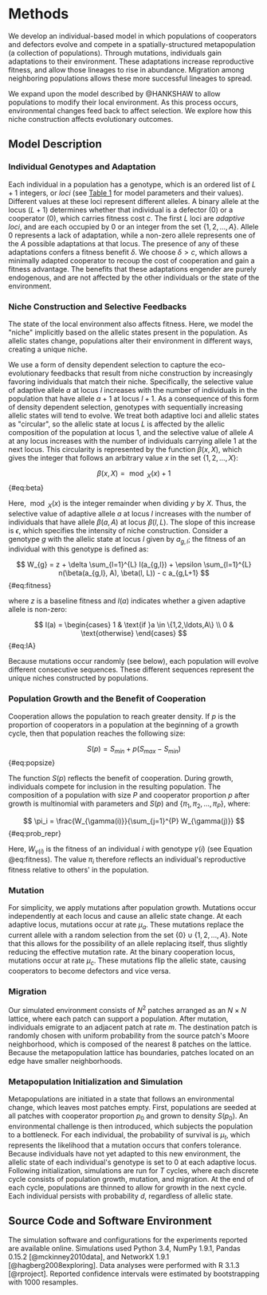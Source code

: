 # Methods

We develop an individual-based model in which populations of cooperators and defectors evolve and compete in a spatially-structured metapopulation (a collection of populations).
Through mutations, individuals gain adaptations to their environment.
These adaptations increase reproductive fitness, and allow those lineages to rise in abundance.
Migration among neighboring populations allows these more successful lineages to spread.

We expand upon the model described by @HANKSHAW to allow populations to modify their local environment.
As this process occurs, environmental changes feed back to affect selection.
We explore how this niche construction affects evolutionary outcomes.


## Model Description

### Individual Genotypes and Adaptation

Each individual in a population has a genotype, which is an ordered list of $L+1$ integers, or *loci* (see [Table 1](#tables) for model parameters and their values).
Different values at these loci represent different alleles.
A binary allele at the locus ($L+1$) determines whether that individual is a defector ($0$) or a cooperator ($0$), which carries fitness cost $c$.
The first $L$ loci are *adaptive loci*, and are each occupied by $0$ or an integer from the set $\{1, 2, \ldots, A\}$.
Allele $0$ represents a lack of adaptation, while a non-zero allele represents one of the $A$ possible adaptations at that locus.
The presence of any of these adaptations confers a fitness benefit $\delta$.
We choose $\delta > c$, which allows a minimally adapted cooperator to recoup the cost of cooperation and gain a fitness advantage.
The benefits that these adaptations engender are purely endogenous, and are not affected by the other individuals or the state of the environment.


### Niche Construction and Selective Feedbacks

The state of the local environment also affects fitness.
Here, we model the "niche" implicitly based on the allelic states present in the population.
As allelic states change, populations alter their environment in different ways, creating a unique niche.

We use a form of density dependent selection to capture the eco-evolutionary feedbacks that result from niche construction by increasingly favoring individuals that match their niche.
Specifically, the selective value of adaptive allele $a$ at locus $l$ increases with the number of individuals in the population that have allele $a+1$ at locus $l+1$.
As a consequence of this form of density dependent selection, genotypes with sequentially increasing allelic states will tend to evolve.
We treat both adaptive loci and allelic states as "circular", so the allelic state at locus $L$ is affected by the allelic composition of the population at locus 1, and the selective value of allele $A$ at any locus increases with the number of individuals carrying allele $1$ at the next locus.
This circularity is represented by the function $\beta(x,X)$, which gives the integer that follows an arbitrary value $x$ in the set $\{1, 2, \ldots, X\}$:

$$ \beta(x, X) = \bmod_{X}(x) + 1 $$ {#eq:beta}

Here, $\bmod_{X}(x)$ is the integer remainder when dividing $y$ by $X$.
Thus, the selective value of adaptive allele $a$ at locus $l$ increases with the number of individuals that have allele $\beta(a,A)$ at locus $\beta(l, L)$.
The slope of this increase is $\epsilon$, which specifies the intensity of niche construction.
Consider a genotype $g$ with the allelic state at locus $l$ given by $a_{g,l}$; the fitness of an individual with this genotype is defined as:

$$ W_{g} = z + \delta \sum_{l=1}^{L} I(a_{g,l}) + \epsilon \sum_{l=1}^{L} n(\beta(a_{g,l}, A), \beta(l, L)) - c a_{g,L+1} $$ {#eq:fitness}

where $z$ is a baseline fitness and $I(a)$ indicates whether a given adaptive allele is non-zero:

$$
I(a) =
\begin{cases}
    1 & \text{if }a \in \{1,2,\ldots,A\} \\
    0 & \text{otherwise}
\end{cases}
$$ {#eq:IA}

Because mutations occur randomly (see below), each population will evolve different consecutive sequences.
These different sequences represent the unique niches constructed by populations.


### Population Growth and the Benefit of Cooperation

Cooperation allows the population to reach greater density.
If $p$ is the proportion of cooperators in a population at the beginning of a growth cycle, then that population reaches the following size:

$$ S(p) = S_{min} + p (S_{max} - S_{min}) $$ {#eq:popsize}

The function $S(p)$ reflects the benefit of cooperation.
During growth, individuals compete for inclusion in the resulting population.
The composition of a population with size $P$ and cooperator proportion $p$ after growth is multinomial with parameters and $S(p)$ and $\{\pi_1, \pi_2, \ldots, \pi_{P}\}$, where:

$$ \pi_i = \frac{W_{\gamma(i)}}{\sum_{j=1}^{P} W_{\gamma(j)}} $$ {#eq:prob_repr}

Here, $W_{\gamma(i)}$ is the fitness of an individual $i$ with genotype $\gamma(i)$ (see Equation @eq:fitness).
The value $\pi_i$ therefore reflects an individual's reproductive fitness relative to others' in the population.


### Mutation

For simplicity, we apply mutations after population growth.
Mutations occur independently at each locus and cause an allelic state change.
At each adaptive locus, mutations occur at rate $\mu_{a}$.
These mutations replace the current allele with a random selection from the set $\{0\} \cup \{1, 2, \ldots, A\}$.
Note that this allows for the possibility of an allele replacing itself, thus slightly reducing the effective mutation rate.
At the binary cooperation locus, mutations occur at rate $\mu_{c}$.
These mutations flip the allelic state, causing cooperators to become defectors and vice versa.


### Migration

Our simulated environment consists of $N^2$ patches arranged as an $N \times N$ lattice, where each patch can support a population.
After mutation, individuals emigrate to an adjacent patch at rate $m$.
The destination patch is randomly chosen with uniform probability from the source patch's Moore neighborhood, which is composed of the nearest 8 patches on the lattice.
Because the metapopulation lattice has boundaries, patches located on an edge have smaller neighborhoods.


### Metapopulation Initialization and Simulation

Metapopulations are initiated in a state that follows an environmental change, which leaves most patches empty.
First, populations are seeded at all patches with cooperator proportion $p_{0}$ and grown to density $S(p_{0})$.
An environmental challenge is then introduced, which subjects the population to a bottleneck.
For each individual, the probability of survival is $\mu_{t}$, which represents the likelihood that a mutation occurs that confers tolerance.
Because individuals have not yet adapted to this new environment, the allelic state of each individual's genotype is set to $0$ at each adaptive locus.
Following initialization, simulations are run for $T$ cycles, where each discrete cycle consists of population growth, mutation, and migration.
At the end of each cycle, populations are thinned to allow for growth in the next cycle.
Each individual persists with probability $d$, regardless of allelic state.


## Source Code and Software Environment

The simulation software and configurations for the experiments reported are available online.
Simulations used Python 3.4, NumPy 1.9.1, Pandas 0.15.2 [@mckinney2010data], and NetworkX 1.9.1 [@hagberg2008exploring].
Data analyses were performed with R 3.1.3 [@rproject].
Reported confidence intervals were estimated by bootstrapping with 1000 resamples.

